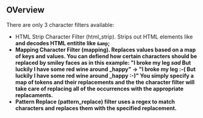 ## OVerview

There are only 3 character filters available:
 
* HTML Strip Character Filter (html_strip). Strips out HTML elements like <strong> and decodes HTML entitite like `&amp`; 
* Mapping Character Filter (mapping). Replaces values based on a map of keys and values. You can defiend how certain characters should be replaced by smiley faces as in this example:
 "I broke my leg _sad_ But luckily I have some red wine around _happy" -> "I broke my leg :-( But luckily I have some red wine around _happy :-)"
  You simply specify a map of tokens and their replacements and the the character filter will take care of replacing all of the occurrences with the appropriate replacaments.
* Pattern Replace (pattern_replace) filter uses a regex to match characters and replaces them with the specified replacement.
